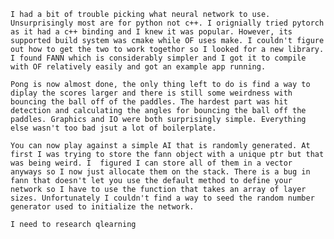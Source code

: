     I had a bit of trouble picking what neural network to use. Unsurprisingly most are for python not c++. I orignially tried pytorch as it had a c++ binding and I knew it was popular. However, its supported build system was cmake while OF uses make. I couldn't figure out how to get the two to work togethor so I looked for a new library. I found FANN which is considerably simpler and I got it to compile with OF relatively easily and got an example app running.

    Pong is now almost done, the only thing left to do is find a way to diplay the scores larger and there is still some weirdness with bouncing the ball off of the paddles. The hardest part was hit detection and calculating the angles for bouncing the ball off the paddles. Graphics and IO were both surprisingly simple. Everything else wasn't too bad jsut a lot of boilerplate.

    You can now play against a simple AI that is randomly generated. At first I was trying to store the fann object with a unique ptr but that was being weird. I  figured I can store all of them in a vector anyways so I now just allocate them on the stack. There is a bug in fann that doesn't let you use the default method to define your network so I have to use the function that takes an array of layer sizes. Unfortunately I couldn't find a way to seed the random number generator used to initialize the network.

    I need to research qlearning